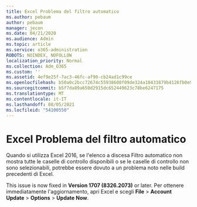 ```yaml
---
title: Excel Problema del filtro automatico
ms.author: pebaum
author: pebaum
manager: jecon
ms.date: 04/21/2020
ms.audience: Admin
ms.topic: article
ms.service: o365-administration
ROBOTS: NOINDEX, NOFOLLOW
localization_priority: Normal
ms.collection: Adm_O365
ms.custom: ''
ms.assetid: 4ef9e25f-7ac3-46fc-af90-cb24ad1c99ce
ms.openlocfilehash: b50a0c2bcc72674c55938608f09de324a18433879b4126fb0e9c3314480dc180
ms.sourcegitcommit: b5f7da89a650d2915dc652449623c78be6247175
ms.translationtype: MT
ms.contentlocale: it-IT
ms.lasthandoff: 08/05/2021
ms.locfileid: "54100550"
---
```

# <a name="excel-autofilter-issue"></a>Excel Problema del filtro automatico

Quando si utilizza Excel 2016, se l'elenco a discesa Filtro automatico non mostra tutte le caselle di controllo disponibili o se le caselle di controllo non sono selezionabili, potrebbe essere dovuto a un problema noto nelle build precedenti di Excel. 
  
This issue is now fixed in **Version 1707 (8326.2073)** or later. Per ottenere immediatamente l'aggiornamento, apri Excel e scegli **File** \> **Account Update** \> **Options** \> **Update Now**.
  

